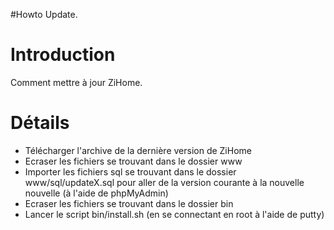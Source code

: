 #Howto Update.

# Introduction #

Comment mettre à jour ZiHome.


# Détails #

  * Télécharger l'archive de la dernière version de ZiHome
  * Ecraser les fichiers se trouvant dans le dossier www
  * Importer les fichiers sql se trouvant dans le dossier www/sql/updateX.sql pour aller de la version courante à la nouvelle nouvelle (à l'aide de phpMyAdmin)
  * Ecraser les fichiers se trouvant dans le dossier bin
  * Lancer le script bin/install.sh (en se connectant en root à l'aide de putty)